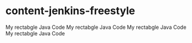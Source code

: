 # content-jenkins-freestyle
My rectabgle Java Code
My rectabgle Java Code
My rectabgle Java Code
My rectabgle Java Code
